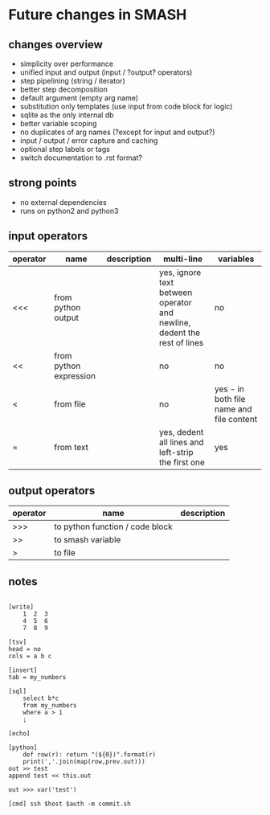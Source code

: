 # Future changes in SMASH

## changes overview

* simplicity over performance
* unified input and output (input / ?output? operators)
* step pipelining (string / iterator)
* better step decomposition
* default argument (empty arg name)
* substitution only templates (use input from code block for logic)
* sqlite as the only internal db
* better variable scoping
* no duplicates of arg names (?except for input and output?)
* input / output / error capture and caching
* optional step labels or tags
* switch documentation to .rst format?

## strong points

* no external dependencies
* runs on python2 and python3

## input operators

| operator | name              | description | multi-line | variables |
| --- | ---------------------- | ----------- | --- | --- |
| <<< | from python output     |  | yes, ignore text between operator and newline, dedent the rest of lines | no |
|  << | from python expression |  | no | no |
|   < | from file              |  | no | yes - in both file name and file content |
|   = | from text              |  | yes, dedent all lines and left-strip the first one | yes |

## output operators

| operator | name            | description |
| --- | -------------------- | ----------- |
| >>> | to python function / code block |  |
|  >> | to smash variable    |  |
|   > | to file              |  |


## notes

~~~~

[write]
	1  2  3
	4  5  6
	7  8  9

[tsv]
head = no
cols = a b c

[insert]
tab = my_numbers

[sql]
	select b*c
	from my_numbers
	where a > 1
	;

[echo]

[python] 
	def row(r): return "(${0})".format(r)
	print(','.join(map(row,prev.out)))
out >> test
append test << this.out

out >>> var('test')

[cmd] ssh $host $auth -m commit.sh 

~~~~
